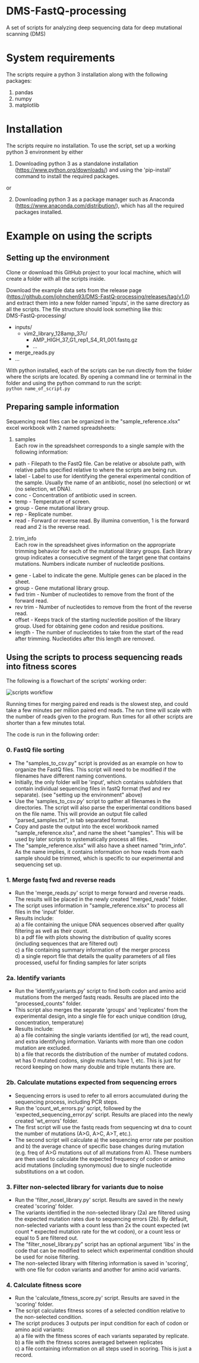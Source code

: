 # DMS-FastQ-processing
A set of scripts for analyzing deep sequencing data for deep mutational scanning (DMS)

# System requirements
The scripts require a python 3 installation along with the following packages:  
1. pandas  
2. numpy  
3. matplotlib  

# Installation
The scripts require no installation. To use the script, set up a working python 3 environment by either  
1. Downloading python 3 as a standalone installation (https://www.python.org/downloads/) and using the 'pip-install' command to install the required packages.
  
or  
  
2. Downloading python 3 as a package manager such as Anaconda (https://www.anaconda.com/distribution/), which has all the required packages installed.

# Example on using the scripts
## Setting up the environment
Clone or download this GitHub project to your local machine, which will create a folder with all the scripts inside.

Download the example data sets from the release page (https://github.com/johnchen93/DMS-FastQ-processing/releases/tag/v1.0) and extract them into a new folder named 'inputs', in the same directory as all the scripts. The file structure should look something like this:  
DMS-FastQ-processing/  
  
* inputs/  
    * vim2_library_128amp_37c/  
        * AMP_HIGH_37_G1_rep1_S4_R1_001.fastq.gz  
        * ...  
* merge_reads.py  
* ...  

With python installed, each of the scripts can be run directly from the folder where the scripts are located. By opening a command line or terminal in the folder and using the python command to run the script:  
`python name_of_script.py`

## Preparing sample information
Sequencing read files can be organized in the "sample_reference.xlsx" excel workbook with 2 named spreadsheets:

1. samples  
Each row in the spreadsheet corresponds to a single sample with the following information:  
* path - Filepath to the FastQ file. Can be relative or absolute path, with relative paths specified relative to where the scripts are being run.  
* label - Label to use for identifying the general experimental condition of the sample. Usually the name of an antibiotic, nosel (no selection) or wt (no selection, wt DNA).  
* conc - Concentration of antibiotic used in screen.  
* temp - Temperature of screen.  
* group - Gene mutational library group.   
* rep - Replicate number.  
* read - Forward or reverse read. By illumina convention, 1 is the forward read and 2 is the reverse read.  
  
2. trim_info  
Each row in the spreadsheet gives information on the appropriate trimming behavior for each of the mutational library groups.   Each library group indicates a consecutive segment of the target gene that contains mutations. Numbers indicate number of nucleotide positions.  
* gene - Label to indicate the gene. Multiple genes can be placed in the sheet.  
* group - Gene mutational library group.  
* fwd trim - Number of nucleotides to remove from the front of the forward read.  
* rev trim - Number of nucleotides to remove from the front of the reverse read.  
* offset - Keeps track of the starting nucleotide position of the library group. Used for obtaining gene codon and residue positions.  
* length - The number of nucleotides to take from the start of the read after trimming. Nucleotides after this length are removed.  

## Using the scripts to process sequencing reads into fitness scores
The following is a flowchart of the scripts' working order:  
  
![scripts workflow](https://github.com/johnchen93/DMS-FastQ-processing/blob/master/script_flowchart.png)

Running times for merging paired end reads is the slowest step, and could take a few minutes per million paired end reads. The run time will scale with the number of reads given to the program. Run times for all other scripts are shorter than a few minutes total.

The code is run in the following order:

### 0. FastQ file sorting  
- The "samples_to_csv.py" script is provided as an example on how to organize the FastQ files. This script will need to be modified if the filenames have different naming conventions.  
- Initially, the only folder will be 'input', which contains subfolders that contain individual sequencing files in fastQ format (fwd and rev separate). (see "setting up the environment" above)  
- Use the 'samples_to_csv.py' script to gather all filenames in the directories. The script will also parse the experimental conditions based on the file name. This will provide an output file called "parsed_samples.txt", in tab separated format.
- Copy and paste the output into the excel workbook named "sample_reference.xlsx", and name the sheet "samples". This will be used by later scripts to systematically process all files.  
- The "sample_reference.xlsx" will also have a sheet named "trim_info". As the name implies, it contains information on how reads from each sample should be trimmed, which is specific to our experimental and sequencing set up.  

### 1. Merge fastq fwd and reverse reads
- Run the 'merge_reads.py' script to merge forward and reverse reads. The results will be placed in the newly created "merged_reads" folder.  
- The script uses information in "sample_reference.xlsx" to process all files in the 'input' folder.  
- Results include:  
        a) a file containing the unique DNA sequences observed after quality filtering as well as their count.  
        b) a pdf file with plots showing the distribution of quality scores (including sequences that are filtered out)  
        c) a file containing summary information of the merger process  
        d) a single report file that details the quality parameters of all files processed, useful for finding samples for later scripts  

### 2a. Identify variants

- Run the 'identify_variants.py' script to find both codon and amino acid mutations from the merged fastq reads. Results are placed into the "processed_counts" folder.  
- This script also merges the separate 'groups' and 'replicates' from the experimental design, into a single file for each unique condition (drug, concentration, temperature)  
- Results include:  
        a) a file containing the single variants identified (or wt), the read count, and extra identifying information. Variants with more than one codon mutation are excluded.  
        b) a file that records the distribution of the number of mutated codons. wt has 0 mutated codons, single mutants have 1, etc. This is just for record keeping on how many double and triple mutants there are.  

### 2b. Calculate mutations expected from sequencing errors
    
- Sequencing errors is used to refer to all errors accumulated during the sequencing process, including PCR steps.  
- Run the 'count_wt_errors.py' script, followed by the 'expected_sequencing_error.py' script. Results are placed into the newly created 'wt_errors' folder.  
- The first script will use the fastq reads from sequencing wt dna to count the number of mutations (A>G, A>C, A>T, etc.).   
- The second script will calculate a) the sequencing error rate per position and b) the average chance of specific base changes during mutation (e.g. freq of A>G mutations out of all mutations from A). These numbers are then used to calculate the expected frequency of codon or amino acid mutations (including synonymous) due to single nucleotide substitutions on a wt codon.  

### 3. Filter non-selected library for variants due to noise
    
- Run the 'filter_nosel_library.py' script. Results are saved in the newly created 'scoring' folder.  
- The variants identified in the non-selected library (2a) are filtered using the expected mutation rates due to sequencing errors (2b). By default, non-selected variants with a count less than 2x the count expected (wt count * expected mutation rate for the wt codon), or a count less or equal to 5 are filtered out.  
- The "filter_nosel_library.py" script has an optional argument 'libs' in the code that can be modified to select which experimental condition should be used for noise filtering.  
- The non-selected library with filtering information is saved in 'scoring', with one file for codon variants and another for amino acid variants.  

### 4. Calculate fitness score

- Run the 'calculate_fitness_score.py' script. Results are saved in the 'scoring' folder.  
- The script calculates fitness scores of a selected condition relative to the non-selected condition.  
- The script produces 3 outputs per input condition for each of codon or amino acid variants:  
        a) a file with the fitness scores of each variants separated by replicate.  
        b) a file with the fitness scores averaged between replicates  
        c) a file containing information on all steps used in scoring. This is just a record.  
